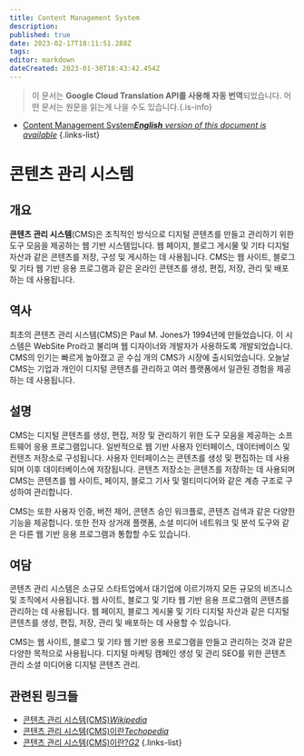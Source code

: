 ```yaml
---
title: Content Management System
description: 
published: true
date: 2023-02-17T18:11:51.288Z
tags: 
editor: markdown
dateCreated: 2023-01-30T18:43:42.454Z
---
```


> 이 문서는 **Google Cloud Translation API를 사용해 자동 번역**되었습니다.
어떤 문서는 원문을 읽는게 나을 수도 있습니다.{.is-info}
- [Content Management System***English** version of this document is available*](/en/Knowledge-base/Dictionary/content-management-system)
{.links-list}


# 콘텐츠 관리 시스템

## 개요
**콘텐츠 관리 시스템**(CMS)은 조직적인 방식으로 디지털 콘텐츠를 만들고 관리하기 위한 도구 모음을 제공하는 웹 기반 시스템입니다. 웹 페이지, 블로그 게시물 및 기타 디지털 자산과 같은 콘텐츠를 저장, 구성 및 게시하는 데 사용됩니다. CMS는 웹 사이트, 블로그 및 기타 웹 기반 응용 프로그램과 같은 온라인 콘텐츠를 생성, 편집, 저장, 관리 및 배포하는 데 사용됩니다.

## 역사
최초의 콘텐츠 관리 시스템(CMS)은 Paul M. Jones가 1994년에 만들었습니다. 이 시스템은 WebSite Pro라고 불리며 웹 디자이너와 개발자가 사용하도록 개발되었습니다. CMS의 인기는 빠르게 높아졌고 곧 수십 개의 CMS가 시장에 출시되었습니다. 오늘날 CMS는 기업과 개인이 디지털 콘텐츠를 관리하고 여러 플랫폼에서 일관된 경험을 제공하는 데 사용됩니다.

## 설명
CMS는 디지털 콘텐츠를 생성, 편집, 저장 및 관리하기 위한 도구 모음을 제공하는 소프트웨어 응용 프로그램입니다. 일반적으로 웹 기반 사용자 인터페이스, 데이터베이스 및 컨텐츠 저장소로 구성됩니다. 사용자 인터페이스는 콘텐츠를 생성 및 편집하는 데 사용되며 이후 데이터베이스에 저장됩니다. 콘텐츠 저장소는 콘텐츠를 저장하는 데 사용되며 CMS는 콘텐츠를 웹 사이트, 페이지, 블로그 기사 및 멀티미디어와 같은 계층 구조로 구성하여 관리합니다.

CMS는 또한 사용자 인증, 버전 제어, 콘텐츠 승인 워크플로, 콘텐츠 검색과 같은 다양한 기능을 제공합니다. 또한 전자 상거래 플랫폼, 소셜 미디어 네트워크 및 분석 도구와 같은 다른 웹 기반 응용 프로그램과 통합할 수도 있습니다.

## 여담
콘텐츠 관리 시스템은 소규모 스타트업에서 대기업에 이르기까지 모든 규모의 비즈니스 및 조직에서 사용됩니다. 웹 사이트, 블로그 및 기타 웹 기반 응용 프로그램의 콘텐츠를 관리하는 데 사용됩니다. 웹 페이지, 블로그 게시물 및 기타 디지털 자산과 같은 디지털 콘텐츠를 생성, 편집, 저장, 관리 및 배포하는 데 사용할 수 있습니다.

CMS는 웹 사이트, 블로그 및 기타 웹 기반 응용 프로그램을 만들고 관리하는 것과 같은 다양한 목적으로 사용됩니다. 디지털 마케팅 캠페인 생성 및 관리 SEO를 위한 콘텐츠 관리 소셜 미디어용 디지털 콘텐츠 관리.

## 관련된 링크들
- [콘텐츠 관리 시스템(CMS)*Wikipedia*](https://en.wikipedia.org/wiki/Content_management_system)
- [콘텐츠 관리 시스템(CMS)이란*Techopedia*](https://www.techopedia.com/definition/28467/content-management-system-cms)
- [콘텐츠 관리 시스템(CMS)이란?*G2*](https://www.g2.com/categories/content-management-systems)
{.links-list}